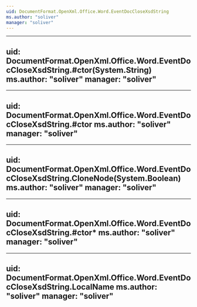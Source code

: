 ```yaml
---
uid: DocumentFormat.OpenXml.Office.Word.EventDocCloseXsdString
ms.author: "soliver"
manager: "soliver"
---
```


---
uid: DocumentFormat.OpenXml.Office.Word.EventDocCloseXsdString.#ctor(System.String)
ms.author: "soliver"
manager: "soliver"
---

---
uid: DocumentFormat.OpenXml.Office.Word.EventDocCloseXsdString.#ctor
ms.author: "soliver"
manager: "soliver"
---

---
uid: DocumentFormat.OpenXml.Office.Word.EventDocCloseXsdString.CloneNode(System.Boolean)
ms.author: "soliver"
manager: "soliver"
---

---
uid: DocumentFormat.OpenXml.Office.Word.EventDocCloseXsdString.#ctor*
ms.author: "soliver"
manager: "soliver"
---

---
uid: DocumentFormat.OpenXml.Office.Word.EventDocCloseXsdString.LocalName
ms.author: "soliver"
manager: "soliver"
---
